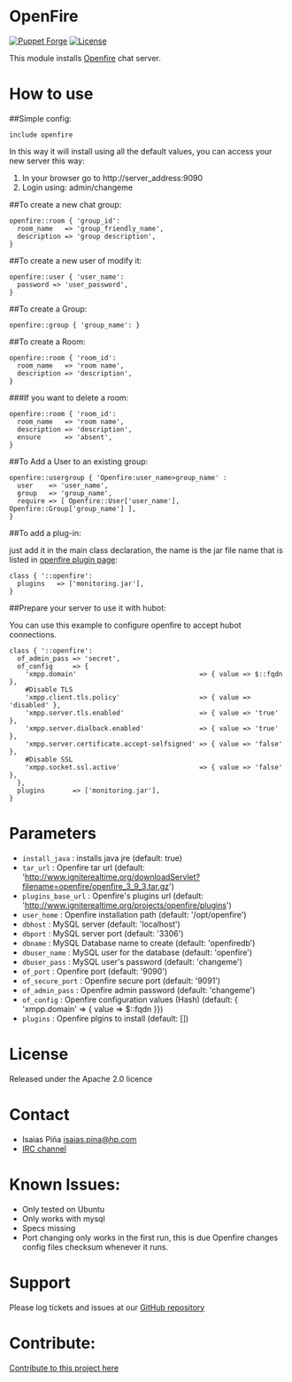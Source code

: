 # OpenFire

[![Puppet Forge](http://img.shields.io/puppetforge/v/forj/openfire.svg)](https://forge.puppetlabs.com/forj/openfire)
[![License](http://img.shields.io/:license-ALv2-blue.svg)](http://www.apache.org/licenses/LICENSE-2.0.html)

This module installs [Openfire](http://www.igniterealtime.org/projects/openfire/) chat server.

# How to use

##Simple config:

```puppet
include openfire
```

In this way it will install using all the default values, you can access your new server this way:

1. In your browser go to http://server_address:9090
2. Login using: admin/changeme

##To create a new chat group:

```puppet
openfire::room { 'group_id':
  room_name   => 'group_friendly_name',
  description => 'group description',
}
```

##To create a new user of modify it:

```puppet
openfire::user { 'user_name':
  password => 'user_password',
}
```

##To create a Group:

```puppet
openfire::group { 'group_name': }
```

##To create a Room:

```puppet
openfire::room { 'room_id':
  room_name   => 'room name',
  description => 'description',
}
```

###If you want to delete a room:

```puppet
openfire::room { 'room_id':
  room_name   => 'room name',
  description => 'description',
  ensure      => 'absent',
}
```

##To Add a User to an existing group:

```puppet
openfire::usergroup { 'Openfire:user_name>group_name' :
  user    => 'user_name',
  group   => 'group_name',
  require => [ Openfire::User['user_name'], Openfire::Group['group_name'] ],
}
```

##To add a plug-in:

just add it in the main class declaration, the name is the jar file name that is listed in [openfire plugin page](https://www.igniterealtime.org/projects/openfire/plugins.jsp):

```puppet
class { '::openfire':
  plugins   => ['monitoring.jar'],
}
```

##Prepare your server to use it with hubot:

You can use this example to configure openfire to accept hubot connections.

```puppet
class { '::openfire':
  of_admin_pass => 'secret',
  of_config     => {
    'xmpp.domain'                               => { value => $::fqdn },
    #Disable TLS
    'xmpp.client.tls.policy'                    => { value => 'disabled' },
    'xmpp.server.tls.enabled'                   => { value => 'true' },
    'xmpp.server.dialback.enabled'              => { value => 'true' },
    'xmpp.server.certificate.accept-selfsigned' => { value => 'false' },
    #Disable SSL
    'xmpp.socket.ssl.active'                    => { value => 'false' },
  },
  plugins       => ['monitoring.jar'],
}
```

# Parameters
* `install_java`     : installs java jre (default: true)
* `tar_url`          : Openfire tar url (default: 'http://www.igniterealtime.org/downloadServlet?filename=openfire/openfire_3_9_3.tar.gz')
* `plugins_base_url` : Openfire's plugins url (default: 'http://www.igniterealtime.org/projects/openfire/plugins')
* `user_home`        : Openfire installation path (default: '/opt/openfire')
* `dbhost`           : MySQL server (default: 'localhost')
* `dbport`           : MySQL server port (default: '3306')
* `dbname`           : MySQL Database name to create (default: 'openfiredb')
* `dbuser_name`      : MySQL user for the database (default: 'openfire')
* `dbuser_pass`      : MySQL user's password (default: 'changeme')
* `of_port`          : Openfire port (default: '9090')
* `of_secure_port`   : Openfire secure port (default: '9091')
* `of_admin_pass`    : Openfire admin password (default: 'changeme')
* `of_config`        : Openfire configuration values (Hash) (default: { 'xmpp.domain' => { value => $::fqdn }})
* `plugins`          : Openfire plgins to install (default: [])

# License

Released under the Apache 2.0 licence

# Contact

* Isaias Piña <isaias.pina@hp.com>
* [IRC channel](http://webchat.freenode.net/?channels=forj)


# Known Issues:

* Only tested on Ubuntu
* Only works with mysql
* Specs missing
* Port changing only works in the first run, this is due Openfire changes config files checksum whenever it runs.

# Support

Please log tickets and issues at our [GitHub repository](https://github.com/forj-oss/puppet-openfire)

# Contribute:

[Contribute to this project here](http://docs.forj.io/en/latest/dev/contribute.html)